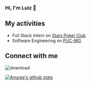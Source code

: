 ### Hi, I'm Luiz 👋

## My activities
* Full Stack intern on [Stars Poker Club](https://www.starspoker.com.br/index.html)
* Software Engineering on [PUC-MG](https://www.pucminas.br/destaques/Paginas/default.aspx)

## Connect with me

![download](https://user-images.githubusercontent.com/56274028/101969980-619bc180-3c06-11eb-8040-4711be518d3f.png)



[![Anurag's github stats](https://github-readme-stats.vercel.app/api?username=lzcampos)](https://github.com/anuraghazra/github-readme-stats)
<!--
**lzcampos/lzcampos** is a ✨ _special_ ✨ repository because its `README.md` (this file) appears on your GitHub profile.

Here are some ideas to get you started:

- 🔭 I’m currently working on ...
- 🌱 I’m currently learning ...
- 👯 I’m looking to collaborate on ...
- 🤔 I’m looking for help with ...
- 💬 Ask me about ...
- 📫 How to reach me: ...
- 😄 Pronouns: ...
- ⚡ Fun fact: ...
-->
